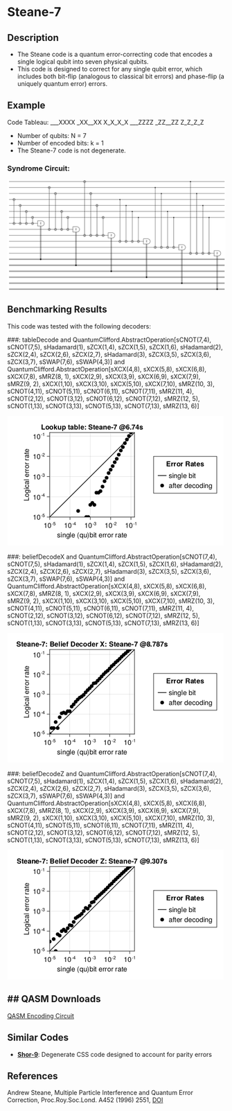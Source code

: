 # Steane-7

## Description
 - The Steane code is a quantum error-correcting code that encodes a single logical qubit into seven physical qubits.
 - This code is designed to correct for any single qubit error, which includes both bit-flip (analogous to classical bit errors) and phase-flip (a uniquely quantum error) errors.

## Example
Code Tableau:
___XXXX
_XX__XX
X_X_X_X
___ZZZZ
_ZZ__ZZ
Z_Z_Z_Z
- Number of qubits: N = 7
- Number of encoded bits: k = 1
- The Steane-7 code is not degenerate.
### Syndrome Circuit:
![Steane-7 Syndrome Circuit](images/codeplots/Steane-7-codeplot.png)

## Benchmarking Results

This code was tested with the following decoders:

###: tableDecode and QuantumClifford.AbstractOperation[sCNOT(7,4), sCNOT(7,5), sHadamard(1), sZCX(1,4), sZCX(1,5), sZCX(1,6), sHadamard(2), sZCX(2,4), sZCX(2,6), sZCX(2,7), sHadamard(3), sZCX(3,5), sZCX(3,6), sZCX(3,7), sSWAP(7,6), sSWAP(4,3)] and QuantumClifford.AbstractOperation[sXCX(4,8), sXCX(5,8), sXCX(6,8), sXCX(7,8), sMRZ(8, 1), sXCX(2,9), sXCX(3,9), sXCX(6,9), sXCX(7,9), sMRZ(9, 2), sXCX(1,10), sXCX(3,10), sXCX(5,10), sXCX(7,10), sMRZ(10, 3), sCNOT(4,11), sCNOT(5,11), sCNOT(6,11), sCNOT(7,11), sMRZ(11, 4), sCNOT(2,12), sCNOT(3,12), sCNOT(6,12), sCNOT(7,12), sMRZ(12, 5), sCNOT(1,13), sCNOT(3,13), sCNOT(5,13), sCNOT(7,13), sMRZ(13, 6)]

![Steane-7 tableDecode PP](images\performanceplots\Steane-7-tableDecode.png)

###: beliefDecodeX and QuantumClifford.AbstractOperation[sCNOT(7,4), sCNOT(7,5), sHadamard(1), sZCX(1,4), sZCX(1,5), sZCX(1,6), sHadamard(2), sZCX(2,4), sZCX(2,6), sZCX(2,7), sHadamard(3), sZCX(3,5), sZCX(3,6), sZCX(3,7), sSWAP(7,6), sSWAP(4,3)] and QuantumClifford.AbstractOperation[sXCX(4,8), sXCX(5,8), sXCX(6,8), sXCX(7,8), sMRZ(8, 1), sXCX(2,9), sXCX(3,9), sXCX(6,9), sXCX(7,9), sMRZ(9, 2), sXCX(1,10), sXCX(3,10), sXCX(5,10), sXCX(7,10), sMRZ(10, 3), sCNOT(4,11), sCNOT(5,11), sCNOT(6,11), sCNOT(7,11), sMRZ(11, 4), sCNOT(2,12), sCNOT(3,12), sCNOT(6,12), sCNOT(7,12), sMRZ(12, 5), sCNOT(1,13), sCNOT(3,13), sCNOT(5,13), sCNOT(7,13), sMRZ(13, 6)]

![Steane-7 beliefDecodeX PP](images\performanceplots\Steane-7-beliefDecodeX.png)

###: beliefDecodeZ and QuantumClifford.AbstractOperation[sCNOT(7,4), sCNOT(7,5), sHadamard(1), sZCX(1,4), sZCX(1,5), sZCX(1,6), sHadamard(2), sZCX(2,4), sZCX(2,6), sZCX(2,7), sHadamard(3), sZCX(3,5), sZCX(3,6), sZCX(3,7), sSWAP(7,6), sSWAP(4,3)] and QuantumClifford.AbstractOperation[sXCX(4,8), sXCX(5,8), sXCX(6,8), sXCX(7,8), sMRZ(8, 1), sXCX(2,9), sXCX(3,9), sXCX(6,9), sXCX(7,9), sMRZ(9, 2), sXCX(1,10), sXCX(3,10), sXCX(5,10), sXCX(7,10), sMRZ(10, 3), sCNOT(4,11), sCNOT(5,11), sCNOT(6,11), sCNOT(7,11), sMRZ(11, 4), sCNOT(2,12), sCNOT(3,12), sCNOT(6,12), sCNOT(7,12), sMRZ(12, 5), sCNOT(1,13), sCNOT(3,13), sCNOT(5,13), sCNOT(7,13), sMRZ(13, 6)]

![Steane-7 beliefDecodeZ PP](images\performanceplots\Steane-7-beliefDecodeZ.png)

## ## QASM Downloads
[QASM Encoding Circuit](QASMDownloads\Steane-7-encodingCircuit.qasm)

## Similar Codes 
- **[Shor-9](https://math.mit.edu/~shor/papers/good-codes.pdf)**: Degenerate CSS code designed to account for parity errors

## References
Andrew Steane, Multiple Particle Interference and Quantum Error Correction, Proc.Roy.Soc.Lond. A452 (1996) 2551, [DOI](https://doi.org/10.1098/rspa.1996.0136)